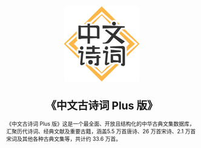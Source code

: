 <p align="center">
    <img src="./public/images/logo.png" alt="logo" style="height: 200px; width:200px;"/>
</p>

<h1 align="center">《中文古诗词 Plus 版》</h1>

《中文古诗词 Plus 版》这是一个最全面、开放且结构化的中华古典文集数据库，汇聚历代诗词、经典文献及重要古籍，涵盖5.5 万首唐诗、26 万首宋诗、2.1 万首宋词及其他各种古典文集等，共计约 33.6 万首。




